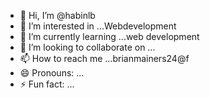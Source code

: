- 👋 Hi, I’m @habinlb
- 👀 I’m interested in ...Webdevelopment
- 🌱 I’m currently learning ...web development
- 💞️ I’m looking to collaborate on ...
- 📫 How to reach me ...brianmainers24@f
- 😄 Pronouns: ...
- ⚡ Fun fact: ...

<!---
habinlb/habinlb is a ✨ special ✨ repository because its `README.md` (this file) appears on your GitHub profile.
You can click the Preview link to take a look at your changes.
--->

